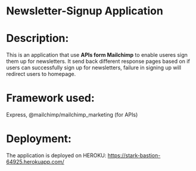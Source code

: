 # Newsletter-Signup Application

# Description:
This is an application that use **APIs form Mailchimp** to enable useres sign them up for newsletters. It send back different response pages based on if users can successfully sign up for newsletters, failure in signing up will redirect users to homepage.

# Framework used:
Express, @mailchimp/mailchimp_marketing (for APIs)

# Deployment:
The application is deployed on HEROKU: https://stark-bastion-64925.herokuapp.com/
